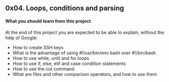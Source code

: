 ## 0x04. Loops, conditions and parsing

#### What you should learn from this project
At the end of this project you are expected to be able to explain, without the help of Google:

* How to create SSH keys
* What is the advantage of using #!/usr/bin/env bash over #!/bin/bash
* How to use while, until and for loops
* How to use if, else, elif and case condition statements
* How to use the cut command
* What are files and other comparison operators, and how to use them
